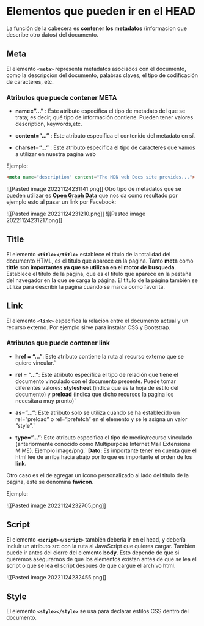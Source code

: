 # Elementos que pueden ir en el HEAD
La función de la cabecera es **contener los metadatos** (informacion que describe otro datos) del documento.
## Meta
El elemento **`<meta>`** representa metadatos asociados con el documento, como la descripción del documento, palabras claves, el tipo de codificación de caracteres, etc.

### Atributos que puede contener META

* **name=”…”** : Este atributo especifica el tipo de metadato del que se trata; es decir, qué tipo de información contiene. Pueden tener valores description, keywords,etc.

* **content=”…”** : Este atributo especifica el contenido del metadato en sí.

* **charset=”…”** : Este atributo especifica el tipo de caracteres que vamos a utilizar en nuestra pagina web

Ejemplo:

```HTML
<meta name="description" content="The MDN web Docs site provides...">
```

![[Pasted image 20221124231141.png]]
Otro tipo de metadatos que se pueden utilizar es [**Open Graph Data**](https://ogp.me/) que nos da como resultado por ejemplo esto al pasar un link por Facebook:

![[Pasted image 20221124231210.png]]
![[Pasted image 20221124231217.png]]
## Title
El elemento **`<title></title>`** establece el titulo de la totalidad del documento HTML, es el titulo que aparece en la pagina. Tanto **meta** como **tittle** son **importantes ya que se utilizan en el motor de busqueda**.
Establece el título de la página, que es el título que aparece en la pestaña del navegador en la que se carga la página. El título de la página también se utiliza para describir la página cuando se marca como favorita.
## Link
El elemento **`<link>`** especifica la relación entre el documento actual y un recurso externo. Por ejemplo sirve para instalar CSS y Bootstrap. 

### Atributos que puede contener link

* **href = “…”**: Este atributo contiene la ruta al recurso externo que se quiere vincular.`

* **rel = “…”**: Este atributo especifica el tipo de relación que tiene el documento vinculado con el documento presente. Puede tomar diferentes valores: **stylesheet** (indica que es la hoja de estilo del documento) y **preload** (indica que dicho recursos la pagina los necesitara muy pronto)`

* **as=”…”**: Este atributo solo se utiliza cuando se ha establecido un rel=”preload” o rel=”prefetch” en el elemento y se le asigna un valor “style”.`

* **type=”…”**: Este atributo especifica el tipo de medio/recurso vinculado (anteriormente conocido como Multipurpose Internet Mail Extensions MIME). Ejemplo image/png.`
**Dato:** Es importante tener en cuenta que el html lee de arriba hacia abajo por lo que es importante el orden de los **link**.

Otro caso es el de agregar un icono personalizado al lado del titulo de la pagina, este se denomina **favicon**. 

Ejemplo:

![[Pasted image 20221124232705.png]]
## Script
El elemento **`<script></script>`** también debería ir en el head, y debería incluir un atributo src con la ruta al JavaScript que quieres cargar. Tambien puede ir antes del cierre del elemento **body**. Esto depende de que si queremos asegurarnos de que los elementos existan antes de que se lea el script o que se lea el script despues de que cargue el archivo html.

![[Pasted image 20221124232455.png]]
## Style
El elemento **`<style></style>`** se usa para declarar estilos CSS dentro del documento.